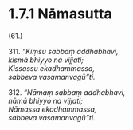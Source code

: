 # 1.7.1 Nāmasutta

(61.)

311\. _“Kiṃsu sabbaṃ addhabhavi,_  
_kismā bhiyyo na vijjati;_  
_Kissassu ekadhammassa,_  
_sabbeva vasamanvagū”ti._  

312\. _“Nāmaṃ sabbaṃ addhabhavi,_  
_nāmā bhiyyo na vijjati;_  
_Nāmassa ekadhammassa,_  
_sabbeva vasamanvagū”ti._
